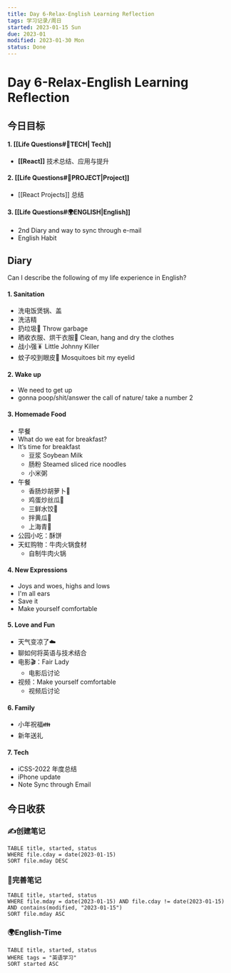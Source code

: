 ```yaml
---
title: Day 6-Relax-English Learning Reflection
tags: 学习记录/周日
started: 2023-01-15 Sun
due: 2023-01
modified: 2023-01-30 Mon
status: Done
---
```

# Day 6-Relax-English Learning Reflection
## 今日目标
#### 1. [[Life Questions#🚀TECH| Tech]]
- **[[React]]** 技术总结、应用与提升
#### 2. [[Life Questions#🚀PROJECT|Project]]
- [[React Projects]] 总结
#### 3. [[Life Questions#🌍ENGLISH|English]]
- 2nd Diary and way to sync through e-mail
- English Habit
## Diary
Can I describe the following of my life experience in English?
#### 1. Sanitation
- 洗电饭煲锅、盖
- 洗洁精
- 扔垃圾🚮 Throw garbage
- 晒收衣服、烘干衣服👔 Clean, hang and dry the clothes
- 战小强🪳 Little Johnny Killer
- 蚊子咬到眼皮🦟 Mosquitoes bit my eyelid
#### 2. Wake up
- We need to get up
- gonna poop/shit/answer the call of nature/ take a number 2
#### 3. Homemade Food
- 早餐
- What do we eat for breakfast?
- It’s time for breakfast
    - 豆浆 Soybean Milk
    - 肠粉 Steamed sliced rice noodles
    - 小米粥
- 午餐
    - 香肠炒胡萝卜🥕
    - 鸡蛋炒丝瓜🥚
    - 三鲜水饺🥟
    - 拌黄瓜🥒
    - 上海青🥬
- 公园小吃：酥饼
- 天虹购物：牛肉火锅食材
    - 自制牛肉火锅
#### 4. New Expressions
- Joys and woes, highs and lows
- I'm all ears
- Save it
- Make yourself comfortable
#### 5. Love and Fun
- 天气变凉了☁️
- 聊如何将英语与技术结合
- 电影🎬：Fair Lady
    - 电影后讨论
- 视频：Make yourself comfortable
    - 视频后讨论
#### 6. Family
- 小年祝福👪
- 新年送礼
#### 7. Tech
- iCSS-2022 年度总结
- iPhone update
- Note Sync through Email
## 今日收获
### ✍️创建笔记

```dataview
TABLE title, started, status
WHERE file.cday = date(2023-01-15)
SORT file.mday DESC
```

### 📝完善笔记

```dataview
TABLE title, started, status
WHERE file.mday = date(2023-01-15) AND file.cday != date(2023-01-15) AND contains(modified, "2023-01-15")
SORT file.mday ASC
```

### 🌍English-Time

```dataview
TABLE title, started, status
WHERE tags = "英语学习"
SORT started ASC
```